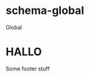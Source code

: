 # schema-global

Global 

<!-- GENERATED AVSC DOCS (do not remove this marker) -->

# HALLO

<!-- /GENERATED AVSC DOCS  (do not remove this marker) -->

Some footer stuff




